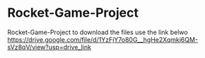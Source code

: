 # Rocket-Game-Project
Rocket-Game-Project
to download the files use the link belwo
https://drive.google.com/file/d/1YzFjY7o80G__hgHe2Xqmkj6QM-sVz8qV/view?usp=drive_link
